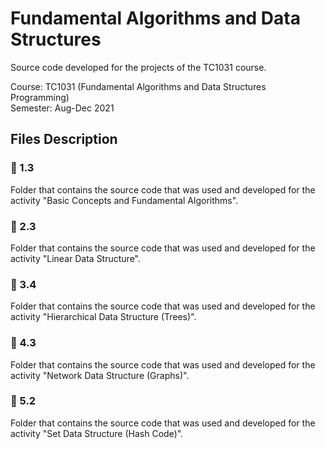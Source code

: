 # Fundamental Algorithms and Data Structures

Source code developed for the projects of the TC1031 course.

Course: TC1031 (Fundamental Algorithms and Data Structures Programming)
<br>
Semester: Aug-Dec 2021

## Files Description

### 📁 1.3

Folder that contains the source code that was used and developed for the activity "Basic Concepts and Fundamental Algorithms".

### 📁 2.3

Folder that contains the source code that was used and developed for the activity "Linear Data Structure".

### 📁 3.4

Folder that contains the source code that was used and developed for the activity "Hierarchical Data Structure (Trees)".

### 📁 4.3

Folder that contains the source code that was used and developed for the activity "Network Data Structure (Graphs)".

### 📁 5.2

Folder that contains the source code that was used and developed for the activity "Set Data Structure (Hash Code)".
